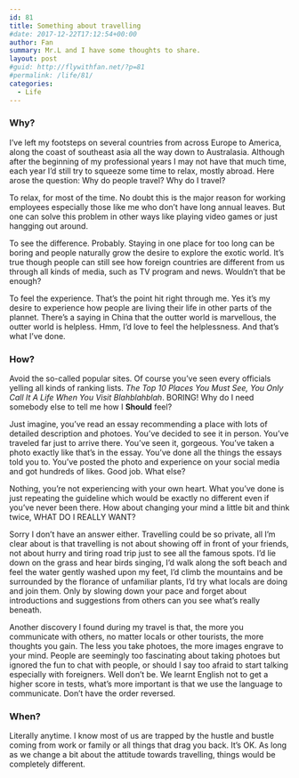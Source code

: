```yaml
---
id: 81
title: Something about travelling
#date: 2017-12-22T17:12:54+00:00
author: Fan
summary: Mr.L and I have some thoughts to share.
layout: post
#guid: http://flywithfan.net/?p=81
#permalink: /life/81/
categories:
  - Life
---
```

### Why?

I&#8217;ve left my footsteps on several countries from across Europe to America, along the coast of southeast asia all the way down to Australasia. Although after the beginning of my professional years I may not have that much time, each year I&#8217;d still try to squeeze some time to relax, mostly abroad. Here arose the question: Why do people travel? Why do I travel?

To relax, for most of the time. No doubt this is the major reason for working employees especially those like me who don&#8217;t have long annual leaves. But one can solve this problem in other ways like playing video games or just hangging out around.

To see the difference. Probably. Staying in one place for too long can be boring and people naturally grow the desire to explore the exotic world. It&#8217;s true though people can still see how foreign countries are different from us through all kinds of media, such as TV program and news. Wouldn&#8217;t that be enough?

To feel the experience. That&#8217;s the point hit right through me. Yes it&#8217;s my desire to experience how people are living their life in other parts of the plannet. There&#8217;s a saying in China that the outter world is marvellous, the outter world is helpless. Hmm, I&#8217;d love to feel the helplessness. And that&#8217;s what I&#8217;ve done.

### How?

Avoid the so-called popular sites. Of course you&#8217;ve seen every officials yelling all kinds of ranking lists. _The Top 10 Places You Must See, You Only Call It A Life When You Visit Blahblahblah_. BORING! Why do I need somebody else to tell me how I **Should** feel?

Just imagine, you&#8217;ve read an essay recommending a place with lots of detailed description and photoes. You&#8217;ve decided to see it in person. You&#8217;ve traveled far just to arrive there. You&#8217;ve seen it, gorgeous. You&#8217;ve taken a photo exactly like that&#8217;s in the essay. You&#8217;ve done all the things the essays told you to. You&#8217;ve posted the photo and experience on your social media and got hundreds of likes. Good job. What else?

Nothing, you&#8217;re not experiencing with your own heart. What you&#8217;ve done is just repeating the guideline which would be exactly no different even if you&#8217;ve never been there. How about changing your mind a little bit and think twice, WHAT DO I REALLY WANT?

Sorry I don&#8217;t have an answer either. Travelling could be so private, all I&#8217;m clear about is that travelling is not about showing off in front of your friends, not about hurry and tiring road trip just to see all the famous spots. I&#8217;d lie down on the grass and hear birds singing, I&#8217;d walk along the soft beach and feel the water gently washed upon my feet, I&#8217;d climb the mountains and be surrounded by the florance of unfamiliar plants, I&#8217;d try what locals are doing and join them. Only by slowing down your pace and forget about introductions and suggestions from others can you see what&#8217;s really beneath.

Another discovery I found during my travel is that, the more you communicate with others, no matter locals or other tourists, the more thoughts you gain. The less you take photoes, the more images engrave to your mind. People are seemingly too fascinating about taking photoes but ignored the fun to chat with people, or should I say too afraid to start talking especially with foreigners. Well don&#8217;t be. We learnt English not to get a higher score in tests, what&#8217;s more important is that we use the language to communicate. Don&#8217;t have the order reversed.

### When?

Literally anytime. I know most of us are trapped by the hustle and bustle coming from work or family or all things that drag you back. It&#8217;s OK. As long as we change a bit about the attitude towards travelling, things would be completely different.